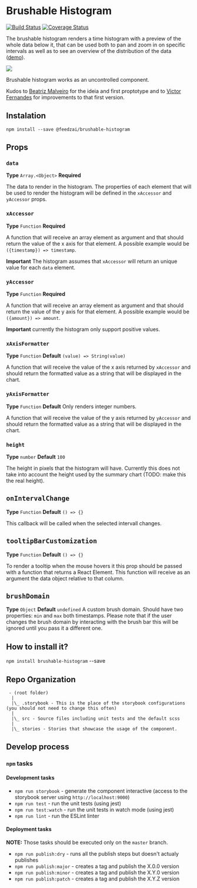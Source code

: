# Brushable Histogram

[![Build Status](https://travis-ci.com/feedzai/brushable-histogram.svg?branch=master)](https://travis-ci.com/feedzai/brushable-histogram)
[![Coverage Status](https://coveralls.io/repos/github/feedzai/brushable-histogram/badge.svg?branch=master)](https://coveralls.io/github/feedzai/brushable-histogram?branch=master)

The brushable histogram renders a time histogram with a preview of the whole data below it, that can be used both to
pan and zoom in on specific intervals as well as to see an overview of the distribution of the data ([demo](https://feedzai.github.io/brushable-histogram/)).


![](https://i.imgur.com/VUYAnxy.gif?raw=true)

Brushable histogram works as an uncontrolled component.

Kudos to [Beatriz Malveiro](https://github.com/biamalveiro) for the ideia and first proptotype and to [Victor Fernandes](https://github.com/victorfern91) for improvements to that first version.

## Instalation

```shell
npm install --save @feedzai/brushable-histogram
```

## Props

### `data`
**Type** `Array.<Object>` **Required**

The data to render in the histogram. The properties of each element that will be used to render the histogram will be defined in the `xAccessor` and `yAccessor` props.

### `xAccessor`
**Type** `Function` **Required**

A function that will receive an array element as argument and that should return the value of the x axis for that element. A possible example would be `({timestamp}) => timestamp`.

**Important** The histogram assumes that `xAccessor` will return an unique value for each `data` element.

### `yAccessor`
**Type** `Function` **Required**

A function that will receive an array element as argument and that should return the value of the y axis for that element. A possible example would be `({amount}) => amount`.

**Important** currently the histogram only support positive values.

### `xAxisFormatter`
**Type** `Function` **Default** `(value) => String(value)`

A function that will receive the value of the x axis returned by `xAccessor` and should return the formatted value as a string that will be displayed in the chart.

### `yAxisFormatter`
**Type** `Function` **Default** Only renders integer numbers.

A function that will receive the value of the y axis returned by `yAccessor` and should return the formatted value as a string that will be displayed in the chart.

### `height`
**Type** `number` **Default** `100`

The height in pixels that the histogram will have. Currently this does not take into account the height used by the summary chart (TODO: make this the real height).

## `onIntervalChange`
**Type** `Function` **Default** `() => {}`

This callback will be called when the selected intervall changes.

## `tooltipBarCustomization`
**Type** `Function` **Default** `() => {}`

To render a tooltip when the mouse hovers it this prop should be passed with a function that returns a React Element. This function will receive as an argument the data object relative to that column.

## `brushDomain`
**Type** `Object` **Default** `undefined`
A custom brush domain. Should have two properties: `min` and `max` both timestamps. Please note that if the user
changes the brush domain by interacting with the brush bar this will be ignored until you pass it a different one.

## How to install it?
`npm install brushable-histogram` --save

## Repo Organization
```
 - (root folder)
  |
  |\_ .storybook - This is the place of the storybook configurations (you should not need to change this often)
  |
  |\_ src - Source files including unit tests and the default scss
  |
  |\_ stories - Stories that showcase the usage of the component.
```
## Develop process

### `npm` tasks

#### Development tasks
- `npm run storybook` - generate the component interactive (access to the storybook server using `http://localhost:9000`)
- `npm run test` - run the unit tests (using jest)
- `npm run test:watch` - run the unit tests in watch mode (using jest)
- `npm run lint` - run the ESLint linter

#### Deployment tasks

**NOTE:** Those tasks should be executed only on the `master` branch.

- `npm run publish:dry` - runs all the publish steps but doesn't actualy publishes
- `npm run publish:major` - creates a tag and publish the X.0.0 version
- `npm run publish:minor` - creates a tag and publish the X.Y.0 version
- `npm run publish:patch` - creates a tag and publish the X.Y.Z version

